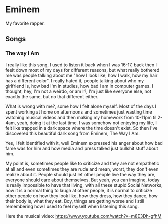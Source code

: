 # Eminem
My favorite rapper.

## Songs
### The way I Am
I really like this song, I used to listen it back when I was 16-17, back then I feelt down most of my days for different reasons, but what really bothered me was people talking about me "how I look like, how I walk, how my hair has a different color". I really hated it, people talking about who my girlfriend is, how bad I'm in studies, how bad I am in computer games. I thought, hey, I'm not a weirdo, or am I?, I'm just like everyone else, not exactly the same, but no that different either. 

What is wrong with me?, some how I felt alone myself. Most of the days I spent working at home on afternoons and sometimes just wasting time watching musical videos and then making my homework from 10-11pm til 2-4am, yeah, doing it at the last time. I was somehow not enjoying my life, I felt like trapped in a dark space where the time doesn't exist. So then I've discovered this beautiful dark song from Eminem, The Way I Am.

Yes, I felt identified with it, well Eminem expressed his anger about how bad fame was for him and how media and press talked just bullshit stuff about him.

My point is, sometimes people like to criticize and they are not empathetic at all and even sometimes they are rude and mean, worst, they don't even realize about it. People should just let other people live the way they are, everyone should care about themselves. But yeah, you can imagine, today is really impossible to have that living, with all these stupid Social Networks, now it is a normal thing to laugh at other people, it is normal to criticize other people on how they look like, how they dress, how they dance, how their body is, what they eat. Boy, things are getting worse and I still remembering how I used to feel myself when listening this song.

Here the musical video: https://www.youtube.com/watch?v=m8E3Dh-gfhM

